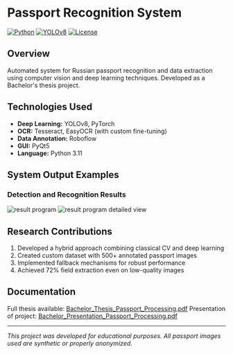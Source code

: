 #  Passport Recognition System

[![Python](https://img.shields.io/badge/Python-3.11-blue.svg)](https://www.python.org/)
[![YOLOv8](https://img.shields.io/badge/YOLOv8-Latest-green.svg)](https://github.com/ultralytics/ultralytics)
[![License](https://img.shields.io/badge/License-MIT-yellow.svg)](LICENSE)

##  Overview
Automated system for Russian passport recognition and data extraction using computer vision and deep learning techniques. Developed as a Bachelor's thesis project.

##  Technologies Used
- **Deep Learning:** YOLOv8, PyTorch
- **OCR:** Tesseract, EasyOCR (with custom fine-tuning)
- **Data Annotation:** Roboflow
- **GUI:** PyQt5
- **Language:** Python 3.11

##  System Output Examples

### Detection and Recognition Results
![result program](images/result_program.jpg)
![result program detailed view](images/result_program_detailed_view.jpg)


##  Research Contributions
1. Developed a hybrid approach combining classical CV and deep learning
2. Created custom dataset with 500+ annotated passport images
3. Implemented fallback mechanisms for robust performance
4. Achieved 72% field extraction even on low-quality images

##  Documentation
Full thesis available: [Bachelor_Thesis_Passport_Processing.pdf](docs/Bachelor_Thesis_Passport_Proccesing.pdf)
Presentation of project: [Bachelor_Presentation_Passport_Processing.pdf](docs/Bachelor_Presentation_Passport_Proccesing.pdf)


---
*This project was developed for educational purposes. All passport images used are synthetic or properly anonymized.*
